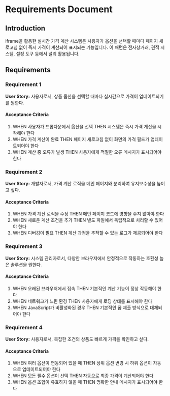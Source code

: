 # Requirements Document

## Introduction

iframe을 활용한 실시간 가격 계산 시스템은 사용자가 옵션을 선택할 때마다 페이지 새로고침 없이 즉시 가격이 계산되어 표시되는 기능입니다. 이 패턴은 전자상거래, 견적 시스템, 설정 도구 등에서 널리 활용됩니다.

## Requirements

### Requirement 1

**User Story:** 사용자로서, 상품 옵션을 선택할 때마다 실시간으로 가격이 업데이트되기를 원한다.

#### Acceptance Criteria

1. WHEN 사용자가 드롭다운에서 옵션을 선택 THEN 시스템은 즉시 가격 계산을 시작해야 한다
2. WHEN 가격 계산이 완료 THEN 페이지 새로고침 없이 화면의 가격 필드가 업데이트되어야 한다
3. WHEN 계산 중 오류가 발생 THEN 사용자에게 적절한 오류 메시지가 표시되어야 한다

### Requirement 2

**User Story:** 개발자로서, 가격 계산 로직을 메인 페이지와 분리하여 유지보수성을 높이고 싶다.

#### Acceptance Criteria

1. WHEN 가격 계산 로직을 수정 THEN 메인 페이지 코드에 영향을 주지 않아야 한다
2. WHEN 새로운 계산 조건을 추가 THEN 별도 파일에서 독립적으로 처리할 수 있어야 한다
3. WHEN 디버깅이 필요 THEN 계산 과정을 추적할 수 있는 로그가 제공되어야 한다

### Requirement 3

**User Story:** 시스템 관리자로서, 다양한 브라우저에서 안정적으로 작동하는 호환성 높은 솔루션을 원한다.

#### Acceptance Criteria

1. WHEN 오래된 브라우저에서 접속 THEN 기본적인 계산 기능이 정상 작동해야 한다
2. WHEN 네트워크가 느린 환경 THEN 사용자에게 로딩 상태를 표시해야 한다
3. WHEN JavaScript가 비활성화된 경우 THEN 기본적인 폼 제출 방식으로 대체되어야 한다

### Requirement 4

**User Story:** 사용자로서, 복잡한 조건의 상품도 빠르게 가격을 확인하고 싶다.

#### Acceptance Criteria

1. WHEN 여러 옵션이 연동되어 있을 때 THEN 상위 옵션 변경 시 하위 옵션이 자동으로 업데이트되어야 한다
2. WHEN 모든 필수 옵션이 선택 THEN 자동으로 최종 가격이 계산되어야 한다
3. WHEN 옵션 조합이 유효하지 않을 때 THEN 명확한 안내 메시지가 표시되어야 한다